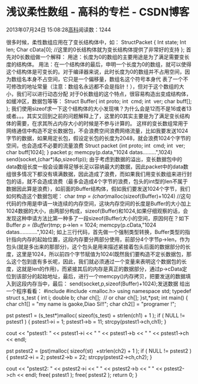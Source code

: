 
# 浅议柔性数组 - 高科的专栏 - CSDN博客

2013年07月24日 15:08:28[高科](https://me.csdn.net/pbymw8iwm)阅读数：1244


很多时候，柔性数组应用在了变长结构体中，如：
StructPacket
{
Int state;
Int len;
Char cData[0]; //这里的0长结构体就为变长结构体提供了非常好的支持
};
首先对0长数组做一个解释：
用途：长度为0的数组的主要用途是为了满足需要变长度的结构体。
用法：在一个结构体的最后，申明一个长度为0的数组，就可以使得这个结构体是可变长的。对于编译器来说，此时长度为0的数组并不占用空间，因为数组名本身不占空间，它只是一个偏移量，数组名这个符号本身代
 表了一个不可修改的地址常量（注意：数组名永远都不会是指针！），但对于这个数组的大小，我们可以进行动态分配
对于0长数组的这个特点，很容易构造出变成结构体，如缓冲区，数据包等等：
Struct Buffer{
int proto;
int  cmd;
int  ver;
char buff[];
};
我们使用sizeof求一下这个结构体的大小发现咦？为什么会是12而不是16或者13或者。。。其实又回到之前的问题解释上了，这里的0其实主要是为了满足变长结构体的需要，在求其所占内存大小的时候是不参与计算的。
这样的变长数组常用于网络通信中构造不定长数据包，不会浪费空间浪费网络流量，比如我要发送1024字节的数据，如果用定长包，假设定长包的长度为2048，就会浪费1024个字节的空间，也会造成不必要的流量浪费
Struct packet
{int proto;
int  cmd;
int  ver;
char buff[1024];
}
packet p;
memcpy(p.data,"1024 datas.........",1024)
send(socket,(char*)&p,sizeof(p));
由于考虑到数据的溢出，变长数据包中的data数组长度一般会设置得足够长足以容纳最大的数据，因此packet中的data数组很多情况下都没有填满数据，因此造成了浪费，而如果我们用变长数组来进行封包的话，就不会造成浪费（最多会造成4个字节的浪费，包头的int型的len不属于数据因此算是浪费），如前面的Buffer结构体，假如我们要发送1024个字节，我们如何构造这个数据包呢：
char *tmp = (char*)malloc(sizeof(Buffer)+1024) //这句代码的作用是申请一块连续的内存空间，这块内存空间的长度是Buffer的大小加上1024数据的大小，由两部分构成，sizeof(Buffer)和1024,如果仔细观察的话，会发现这种申请方法比第一种多了一段sizeof(Buffer)大小的空间，原因何在？如下
Buffer *p = (Buffer*)tmp;
p->len = 1024;
memcpy(p.cData,"1024 datas............",1024);
如上三行代码，首先做一个强制类型转换，Buffer类型的指针指向内存的起始位置，这段内存要分两部分使用，前部分4个字节p->len，作为包头(就是多出来的那部分)，这个包头是用来描述紧接着包头后面的数据部分的长度，这里是1024，所以前四个字节赋值为1024(既然我们要构造不定长数据包，那么这个包到底有多长呢，因此，我们就必须通过一个变量来表明这个数据包的长度，这就是len的作用)，而紧接其后的内存是真正的数据部分，通过p->cData定位到该部分的起始地址，最后，进行一个memcpy()内存拷贝，把要发送的数据填入到这段内存当中，最后：
send(socket,p,sizeof(Buffer)+1024);发送数据
给出一个程序看看：
\#include <iostream>
\#include <malloc.h>
using namespace std;
typedef struct s_test
{
int i;
double b;
char ch[];  // or char ch[];
}st,*pst;
int main()
{
char ch1[] = "my name is gaoke,Diao Si!!";
char ch2[] = "programer !";

pst pstest1 = (s_test*)malloc( sizeof(s_test) + strlen(ch1) + 1 );
if ( NULL != pstest1 )
{
pstest1->i = 1;
pstest1->b = 11;
strcpy(pstest1->ch,ch1);
}

cout << "pstest1: "
<< pstest1->i << " " << pstest1->b
<< " " << pstest1->ch << endl;

pst pstest2 = (pst)malloc( sizeof(st)  +strlen(ch2) + 1 );
if ( NULL != pstest2 )
{
pstest2->i = 2;
pstest2->b = 22;
strcpy(pstest2->ch,ch2);
}

cout << "pstest2: "
<< pstest2->i << " " << pstest2->b
<< " " << pstest2->ch << endl;
free( pstest1 );
free( pstest2 );
return 0;
}

